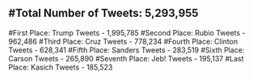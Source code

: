 #Total Number of Tweets: 5,293,955 
---
#First Place: Trump Tweets - 1,995,785
#Second Place: Rubio Tweets - 962,486
#Third Place: Cruz Tweets - 778,234
#Fourth Place: Clinton Tweets - 628,341
#Fifth Place: Sanders Tweets - 283,519
#Sixth Place: Carson Tweets - 265,890
#Seventh Place: Jeb! Tweets - 195,137
#Last Place: Kasich Tweets - 185,523
